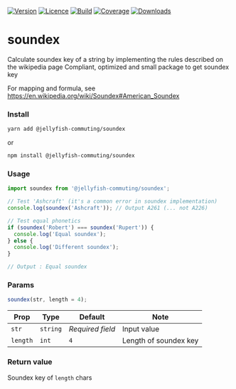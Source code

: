 [![Version](https://img.shields.io/npm/v/@jollie/soundex)](https://www.npmjs.com/package/@jollie/soundex)
[![Licence](https://img.shields.io/npm/l/@jollie/soundex)](https://en.wikipedia.org/wiki/MIT_license)
[![Build](https://img.shields.io/travis/thejellyfish/soundex)](https://travis-ci.org/github/thejellyfish/soundex)
[![Coverage](https://img.shields.io/codecov/c/github/thejellyfish/soundex)](https://codecov.io/gh/thejellyfish/soundex)
[![Downloads](https://img.shields.io/npm/dt/@jollie/soundex)](https://www.npmjs.com/package/@jollie/soundex)

# soundex
Calculate soundex key of a string by implementing the rules described on the wikipedia page
Compliant, optimized and small package to get soundex key

For mapping and formula, see https://en.wikipedia.org/wiki/Soundex#American_Soundex

### Install
```bash
yarn add @jellyfish-commuting/soundex
```
or
```bash
npm install @jellyfish-commuting/soundex
```
### Usage
```javascript
import soundex from '@jellyfish-commuting/soundex';

// Test 'Ashcraft' (it's a common error in soundex implementation)
console.log(soundex('Ashcraft')); // Output A261 (... not A226)

// Test equal phonetics
if (soundex('Robert') === soundex('Rupert')) {
  console.log('Equal soundex');
} else {
  console.log('Different soundex');
}

// Output : Equal soundex
```

### Params

```javascript
soundex(str, length = 4);
```

| Prop     | Type     |  Default         | Note                  |
|----------|----------|------------------|-----------------------|
| `str`    | `string` | _Required field_ | Input value           |
| `length` | `int`    | `4`              | Length of soundex key |


### Return value

Soundex key of `length` chars

